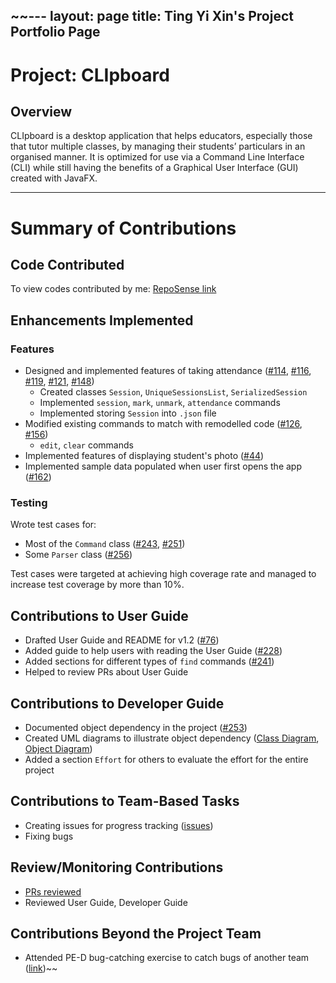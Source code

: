 ~~---
layout: page
title: Ting Yi Xin's Project Portfolio Page
---
# Project: CLIpboard
## Overview
CLIpboard is a desktop application that helps educators, especially those that tutor multiple classes, by managing their students’ particulars in an organised manner.
It is optimized for use via a Command Line Interface (CLI) while still having the benefits of a Graphical User Interface (GUI) created with JavaFX.

---
# Summary of Contributions

## Code Contributed
To view codes contributed by me: [RepoSense link](https://nus-cs2103-ay2223s2.github.io/tp-dashboard/?search=tyx021&breakdown=true)

## Enhancements Implemented
### Features
* Designed and implemented features of taking attendance ([#114](https://github.com/AY2223S2-CS2103T-T15-4/tp/pull/114
  ), [#116](https://github.com/AY2223S2-CS2103T-T15-4/tp/pull/116
  ), [#119](https://github.com/AY2223S2-CS2103T-T15-4/tp/pull/119
  ), [#121](https://github.com/AY2223S2-CS2103T-T15-4/tp/pull/121), [#148](https://github.com/AY2223S2-CS2103T-T15-4/tp/pull/148))
  * Created classes `Session`, `UniqueSessionsList`, `SerializedSession`
  * Implemented `session`, `mark`, `unmark`, `attendance` commands
  * Implemented storing `Session` into `.json` file
* Modified existing commands to match with remodelled code ([#126](https://github.com/AY2223S2-CS2103T-T15-4/tp/pull/126), [#156](https://github.com/AY2223S2-CS2103T-T15-4/tp/pull/156))
  * `edit`, `clear` commands
* Implemented features of displaying student's photo ([#44](https://github.com/AY2223S2-CS2103T-T15-4/tp/pull/44))
* Implemented sample data populated when user first opens the app ([#162](https://github.com/AY2223S2-CS2103T-T15-4/tp/pull/162))

### Testing
Wrote test cases for:
* Most of the `Command` class ([#243](https://github.com/AY2223S2-CS2103T-T15-4/tp/pull/243), [#251](https://github.com/AY2223S2-CS2103T-T15-4/tp/pull/251))
* Some `Parser` class ([#256](https://github.com/AY2223S2-CS2103T-T15-4/tp/pull/256))


Test cases were targeted at achieving high coverage rate  and managed to increase test coverage by more than 10%.


## Contributions to User Guide
* Drafted User Guide and README for v1.2 ([#76](https://github.com/AY2223S2-CS2103T-T15-4/tp/pull/76))
* Added guide to help users with reading the User Guide ([#228](https://github.com/AY2223S2-CS2103T-T15-4/tp/pull/228))
* Added sections for different types of `find` commands ([#241](https://github.com/AY2223S2-CS2103T-T15-4/tp/pull/241))
* Helped to review PRs about User Guide

## Contributions to Developer Guide
* Documented object dependency in the project ([#253](https://github.com/AY2223S2-CS2103T-T15-4/tp/pull/253))
* Created UML diagrams to illustrate object dependency ([Class Diagram](https://github.com/AY2223S2-CS2103T-T15-4/tp/blob/master/docs/images/ObjectDependencyClassDiagram.png), [Object Diagram](https://github.com/AY2223S2-CS2103T-T15-4/tp/blob/master/docs/images/ObjectDependencyObjectDiagram.png))
* Added a section `Effort` for others to evaluate the effort for the entire project


## Contributions to Team-Based Tasks
* Creating issues for progress tracking ([issues](https://github.com/AY2223S2-CS2103T-T15-4/tp/issues?q=is%3Aissue+author%3Atyx021))
* Fixing bugs

## Review/Monitoring Contributions
* [PRs reviewed](https://github.com/AY2223S2-CS2103T-T15-4/tp/pulls?q=is%3Apr+is%3Aopen+reviewed-by%3Atyx021)
* Reviewed User Guide, Developer Guide

## Contributions Beyond the Project Team
* Attended PE-D bug-catching exercise to catch bugs of another team ([link](https://github.com/tyx021/ped/issues))~~
